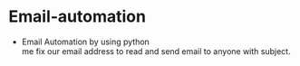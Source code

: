 # Email-automation

* Email Automation by using python<br>
me fix our email address to read and send email to anyone with subject.
